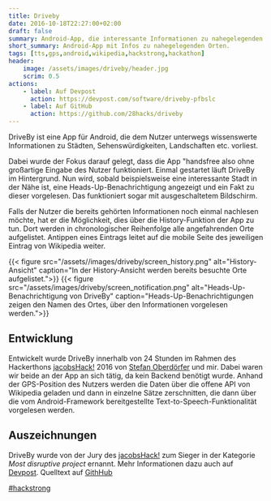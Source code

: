 ```yaml
---
title: Driveby
date: 2016-10-18T22:27:00+02:00
draft: false
summary: Android-App, die interessante Informationen zu nahegelegenden Orten erzählt. Entwickelt beim jacobsHack! 2016.
short_summary: Android-App mit Infos zu nahegelegenden Orten.
tags: [tts,gps,android,wikipedia,hackstrong,hackathon]
header:
    image: /assets/images/driveby/header.jpg
    scrim: 0.5
actions:
    - label: Auf Devpost
      action: https://devpost.com/software/driveby-pfbslc
    - label: Auf GitHub
      action: https://github.com/28hacks/driveby
---
```


DriveBy ist eine App für Android, die dem Nutzer unterwegs wissenswerte Informationen zu Städten, Sehenswürdigkeiten, Landschaften etc. vorliest.

Dabei wurde der Fokus darauf gelegt, dass die App "handsfree also ohne großartige Eingabe des Nutzer funktioniert. Einmal gestartet läuft DriveBy im Hintergrund. Nun wird, sobald beispielsweise eine interessante Stadt in der Nähe ist, eine Heads-Up-Benachrichtigung angezeigt und ein Fakt zu dieser vorgelesen. Das funktioniert sogar mit ausgeschaltetem Bildschirm.

Falls der Nutzer die bereits gehörten Informationen noch einmal nachlesen möchte, hat er die Möglichkeit, dies über die History-Funktion der App zu tun. Dort werden in chronologischer Reihenfolge alle angefahrenden Orte aufgelistet. Antippen eines Eintrags leitet auf die mobile Seite des jeweiligen Eintrag von Wikipedia weiter.

{{< figure src="/assets//images/driveby/screen_history.png" alt="History-Ansicht" caption="In der History-Ansicht werden bereits besuchte Orte aufgelistet.">}}
{{< figure src="/assets/images/driveby/screen_notification.png" alt="Heads-Up-Benachrichtigung von DriveBy" caption="Heads-Up-Benachrichtigungen zeigen den Namen des Ortes, über den Informationen vorgelesen werden.">}}

## Entwicklung
Entwickelt wurde DriveBy innerhalb von 24 Stunden im Rahmen des Hackerthons [jacobsHack!](//jacobshack.com) 2016 von [Stefan Oberdörfer](//github.com/stefanoberdoerfer) und mir.
Dabei waren wir beide an der App an sich tätig, da kein Backend benötigt wurde. Anhand der GPS-Position des Nutzers werden die Daten über die offene API von Wikipedia geladen und dann in einzelne Sätze zerschnitten, die dann über die vom Android-Framework bereitgestellte Text-to-Speech-Funktionalität vorgelesen werden.
## Auszeichnungen
DriveBy wurde von der Jury des [jacobsHack!](//jacobshack.com) zum Sieger in der Kategorie _Most disruptive project_ ernannt.
Mehr Informationen dazu auch auf [Devpost](//devpost.com/software/driveby-pfbslc). Quelltext auf [GithHub](//github.com/28hacks/driveby)

[#hackstrong](//twitter.com/search?f=tweets&vertical=default&q=%23hackstrong&src=typd)</p>

